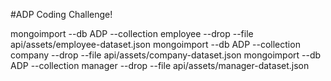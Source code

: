 #ADP Coding Challenge!


mongoimport --db ADP --collection employee --drop --file api/assets/employee-dataset.json
mongoimport --db ADP --collection company --drop --file api/assets/company-dataset.json
mongoimport --db ADP --collection manager --drop --file api/assets/manager-dataset.json
